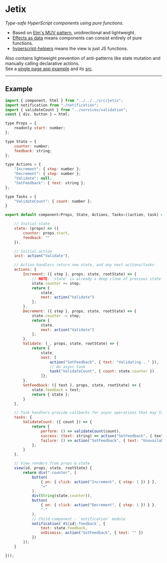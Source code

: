 
# Jetix

*Type-safe HyperScript components using pure functions.*

- Based on [Elm's MUV pattern](https://guide.elm-lang.org/architecture/), unidirectional and lightweight.
- [Effects as data](https://www.youtube.com/watch?v=6EdXaWfoslc) means components can consist entirely of pure functions.
- [hyperscript-helpers](https://github.com/ohanhi/hyperscript-helpers) means the view is just JS functions.

Also contains lightweight prevention of anti-patterns like state mutation and manually calling declarative actions.  
See a [single page app example](http://robcrawford.github.io/demos/jetix/?debug) and its [src](https://github.com/robCrawford/jetix/tree/master/example).  

------------------------

## Example

```JavaScript
import { component, html } from "../../../src/jetix";
import notification from "./notification";
import { validateCount } from "../services/validation";
const { div, button } = html;

type Props = {
    readonly start: number;
};

type State = {
    counter: number;
    feedback: string;
};

type Actions = {
    "Increment": { step: number };
    "Decrement": { step: number };
    "Validate": null;
    "SetFeedback": { text: string };
};

type Tasks = {
    "ValidateCount": { count: number };
}

export default component<Props, State, Actions, Tasks>((action, task) => ({

    // Initial state
    state: (props) => ({
        counter: props.start,
        feedback: ""
    }),

    // Initial action
    init: action("Validate"),

    // Action handlers return new state, and any next actions/tasks
    actions: {
        Increment: ({ step }, props, state, rootState) => {
            // NOTE: `state` is already a deep clone of previous state
            state.counter += step;
            return {
                state,
                next: action("Validate")
            };
        },
        Decrement: ({ step }, props, state, rootState) => {
            state.counter -= step;
            return {
                state,
                next: action("Validate")
            };
        },
        Validate: (_, props, state, rootState) => {
            return {
                state,
                next: [
                    action("SetFeedback", { text: "Validating..." }),
                    // An async task
                    task("ValidateCount", { count: state.counter })
                ]};
        },
        SetFeedback: ({ text }, props, state, rootState) => {
            state.feedback = text;
            return { state };
        }
    },

    // Task handlers provide callbacks for async operations that may fail
    tasks: {
        ValidateCount: ({ count }) => {
            return {
                perform: () => validateCount(count),
                success: (text: string) => action("SetFeedback", { text }),
                failure: () => action("SetFeedback", { text: "Unavailable" })
            };
        }
    },

    // View renders from props & state
    view(id, props, state, rootState) {
        return div(".counter", [
            button(
                { on: { click: action("Increment", { step: 1 }) } },
                "+"
            ),
            div(String(state.counter)),
            button(
                { on: { click: action("Decrement", { step: 1 }) } },
                "-"
            ),
            // Child component - `notification` module
            notification(`#${id}-feedback`, {
                text: state.feedback,
                onDismiss: action("SetFeedback", { text: "" })
            })
        ]);
    }

}));
```
